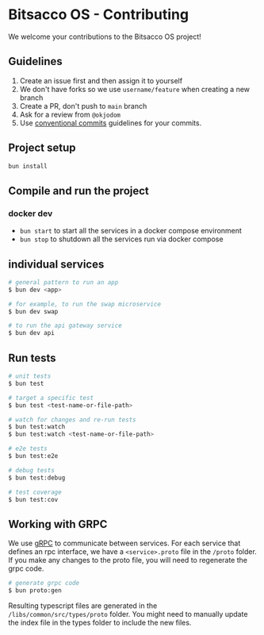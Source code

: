 # Bitsacco OS - Contributing

We welcome your contributions to the Bitsacco OS project!

## Guidelines

1. Create an issue first and then assign it to yourself
2. We don't have forks so we use `username/feature` when creating a new branch
3. Create a PR, don't push to `main` branch
4. Ask for a review from `@okjodom`
5. Use [conventional commits](https://www.conventionalcommits.org/en/v1.0.0/) guidelines for your commits.

## Project setup

```bash
bun install
```

## Compile and run the project

### docker dev

- `bun start` to start all the services in a docker compose environment
- `bun stop` to shutdown all the services run via docker compose

## individual services

```bash
# general pattern to run an app
$ bun dev <app>

# for example, to run the swap microservice
$ bun dev swap

# to run the api gateway service
$ bun dev api
```

## Run tests

```bash
# unit tests
$ bun test

# target a specific test
$ bun test <test-name-or-file-path>

# watch for changes and re-run tests
$ bun test:watch
$ bun test:watch <test-name-or-file-path>

# e2e tests
$ bun test:e2e

# debug tests
$ bun test:debug

# test coverage
$ bun test:cov

```

## Working with GRPC

We use [gRPC](https://grpc.io/) to communicate between services.
For each service that defines an rpc interface, we have a `<service>.proto` file in the `/proto` folder.
If you make any changes to the proto file, you will need to regenerate the grpc code.

```bash
# generate grpc code
$ bun proto:gen
```
Resulting typescript files are generated in the `/libs/common/src/types/proto` folder.
You might need to manually update the index file in the types folder to include the new files.
